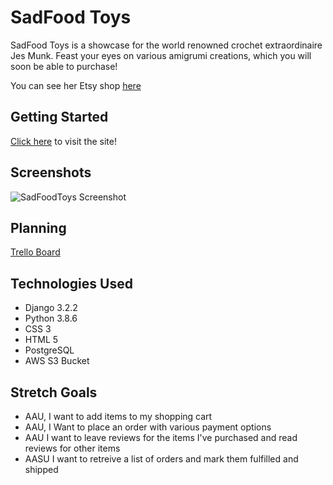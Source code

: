 # SadFood Toys

SadFood Toys is a showcase for the world renowned crochet extraordinaire Jes Munk. Feast your eyes on various amigrumi creations, which you will soon be able to purchase!

You can see her Etsy shop [here](https://etsy.com/shop/jeslovestoast)

## Getting Started

[Click here](https://sadfoodtoys.herokuapp.com) to visit the site!

## Screenshots

![SadFoodToys Screenshot](https://i.imgur.com/uxpUf49.png)

## Planning

[Trello Board](https://trello.com/b/2xZUysmw/sadfoodcom)

## Technologies Used

* Django 3.2.2
* Python 3.8.6
* CSS 3
* HTML 5
* PostgreSQL
* AWS S3 Bucket

## Stretch Goals

* AAU, I want to add items to my shopping cart
* AAU, I Want to place an order with various payment options
* AAU I want to leave reviews for the items I've purchased and read reviews for other items
* AASU I want to retreive a list of orders and mark them fulfilled and shipped